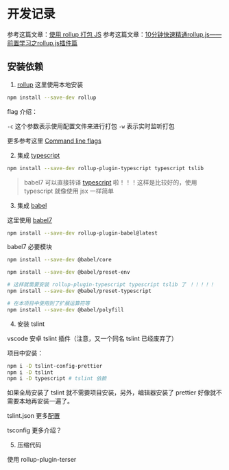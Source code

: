 # 开发记录

参考这篇文章：[使用 rollup 打包 JS](https://juejin.im/post/5c073d86f265da615a419989#heading-22)
参考这篇文章：[10分钟快速精通rollup.js——前置学习之rollup.js插件篇](https://juejin.im/post/5bf823b96fb9a049e93c61a8#heading-5)

## 安装依赖

1. [rollup](https://github.com/rollup/rollup) 这里使用本地安装

```bash
npm install --save-dev rollup
```

flag 介绍：

`-c` 这个参数表示使用配置文件来进行打包
`-w` 表示实时监听打包

更多参考这里 [Command line flags](https://rollupjs.org/guide/en/#command-line-flags)

2. 集成 [typescript](https://github.com/rollup/rollup-plugin-typescript)

```bash
npm install --save-dev rollup-plugin-typescript typescript tslib
```

> babel7 可以直接转译 [typescript](https://babeljs.io/docs/en/babel-preset-typescript) 啦！！！这样是比较好的，使用 typescript 就像使用 jsx 一样简单

3. 集成 [babel](https://github.com/rollup/rollup-plugin-babel)

这里使用 [babel7](https://babeljs.io/docs/en/v7-migration)

```bash
npm install --save-dev rollup-plugin-babel@latest
```

babel7 必要模块

```bash
npm install --save-dev @babel/core

npm install --save-dev @babel/preset-env

# 这样就需要安装 rollup-plugin-typescript typescript tslib 了 ！！！！！
npm install --save-dev @babel/preset-typescript

# 在本项目中使用到了扩展运算符等
npm install --save-dev @babel/polyfill
```

4. 安装 tslint

vscode 安卓 tslint 插件（注意，又一个同名 tslint 已经废弃了）

项目中安装：

```bash
npm i -D tslint-config-prettier
npm i -D tslint
npm i -D typescript # tslint 依赖
```

如果全局安装了 tslint 就不需要项目安装，另外，编辑器安装了 prettier 好像就不需要本地再安装一遍了。

tslint.json 更多[配置](https://github.com/microsoft/TypeScript/blob/master/tslint.json)

tsconfig 更多介绍？

5. 压缩代码

使用 rollup-plugin-terser 

